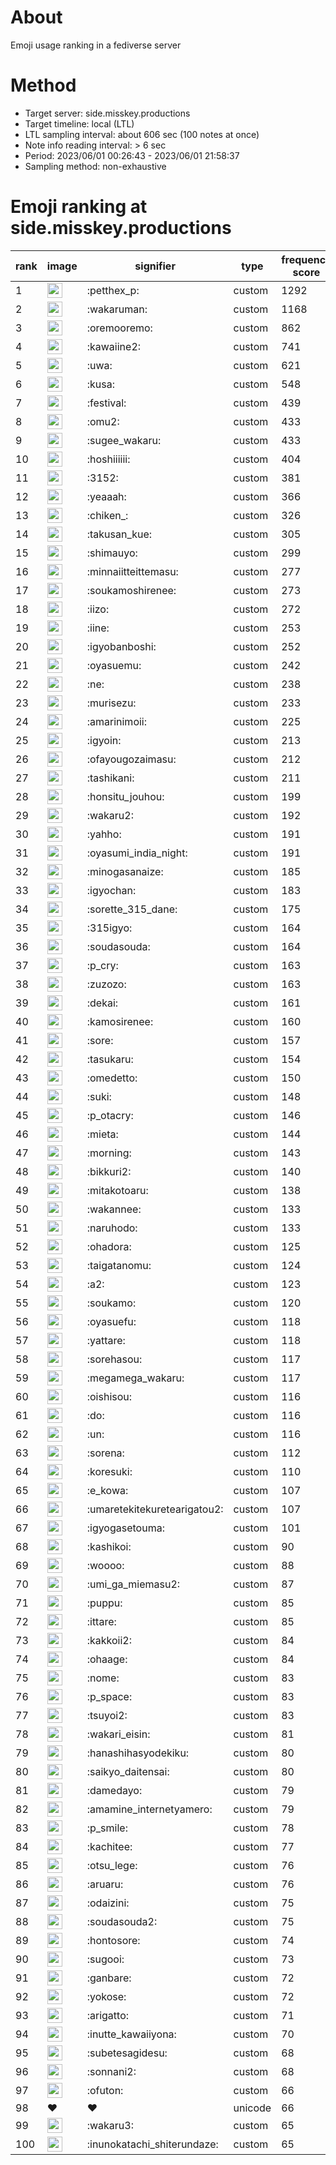 # About
Emoji usage ranking in a fediverse server

# Method
- Target server: side.misskey.productions
- Target timeline: local (LTL)
- LTL sampling interval: about 606 sec (100 notes at once)
- Note info reading interval: > 6 sec
- Period: 2023/06/01 00:26:43 - 2023/06/01 21:58:37 
- Sampling method: non-exhaustive

# Emoji ranking at side.misskey.productions

|rank|image|signifier|type|frequency score|
|----|----|----|----|----|
|1|<img height="24" src="https://side.misskey.productions/emoji/petthex_p.webp">|:petthex_p:|custom|1292|
|2|<img height="24" src="https://side.misskey.productions/emoji/wakaruman.webp">|:wakaruman:|custom|1168|
|3|<img height="24" src="https://side.misskey.productions/emoji/oremooremo.webp">|:oremooremo:|custom|862|
|4|<img height="24" src="https://side.misskey.productions/emoji/kawaiine2.webp">|:kawaiine2:|custom|741|
|5|<img height="24" src="https://side.misskey.productions/emoji/uwa.webp">|:uwa:|custom|621|
|6|<img height="24" src="https://side.misskey.productions/emoji/kusa.webp">|:kusa:|custom|548|
|7|<img height="24" src="https://side.misskey.productions/emoji/festival.webp">|:festival:|custom|439|
|8|<img height="24" src="https://side.misskey.productions/emoji/omu2.webp">|:omu2:|custom|433|
|9|<img height="24" src="https://side.misskey.productions/emoji/sugee_wakaru.webp">|:sugee_wakaru:|custom|433|
|10|<img height="24" src="https://side.misskey.productions/emoji/hoshiiiiii.webp">|:hoshiiiiii:|custom|404|
|11|<img height="24" src="https://side.misskey.productions/emoji/3152.webp">|:3152:|custom|381|
|12|<img height="24" src="https://side.misskey.productions/emoji/yeaaah.webp">|:yeaaah:|custom|366|
|13|<img height="24" src="https://side.misskey.productions/emoji/chiken_.webp">|:chiken_:|custom|326|
|14|<img height="24" src="https://side.misskey.productions/emoji/takusan_kue.webp">|:takusan_kue:|custom|305|
|15|<img height="24" src="https://side.misskey.productions/emoji/shimauyo.webp">|:shimauyo:|custom|299|
|16|<img height="24" src="https://side.misskey.productions/emoji/minnaiitteittemasu.webp">|:minnaiitteittemasu:|custom|277|
|17|<img height="24" src="https://side.misskey.productions/emoji/soukamoshirenee.webp">|:soukamoshirenee:|custom|273|
|18|<img height="24" src="https://side.misskey.productions/emoji/iizo.webp">|:iizo:|custom|272|
|19|<img height="24" src="https://side.misskey.productions/emoji/iine.webp">|:iine:|custom|253|
|20|<img height="24" src="https://side.misskey.productions/emoji/igyobanboshi.webp">|:igyobanboshi:|custom|252|
|21|<img height="24" src="https://side.misskey.productions/emoji/oyasuemu.webp">|:oyasuemu:|custom|242|
|22|<img height="24" src="https://side.misskey.productions/emoji/ne.webp">|:ne:|custom|238|
|23|<img height="24" src="https://side.misskey.productions/emoji/murisezu.webp">|:murisezu:|custom|233|
|24|<img height="24" src="https://side.misskey.productions/emoji/amarinimoii.webp">|:amarinimoii:|custom|225|
|25|<img height="24" src="https://side.misskey.productions/emoji/igyoin.webp">|:igyoin:|custom|213|
|26|<img height="24" src="https://side.misskey.productions/emoji/ofayougozaimasu.webp">|:ofayougozaimasu:|custom|212|
|27|<img height="24" src="https://side.misskey.productions/emoji/tashikani.webp">|:tashikani:|custom|211|
|28|<img height="24" src="https://side.misskey.productions/emoji/honsitu_jouhou.webp">|:honsitu_jouhou:|custom|199|
|29|<img height="24" src="https://side.misskey.productions/emoji/wakaru2.webp">|:wakaru2:|custom|192|
|30|<img height="24" src="https://side.misskey.productions/emoji/yahho.webp">|:yahho:|custom|191|
|31|<img height="24" src="https://side.misskey.productions/emoji/oyasumi_india_night.webp">|:oyasumi_india_night:|custom|191|
|32|<img height="24" src="https://side.misskey.productions/emoji/minogasanaize.webp">|:minogasanaize:|custom|185|
|33|<img height="24" src="https://side.misskey.productions/emoji/igyochan.webp">|:igyochan:|custom|183|
|34|<img height="24" src="https://side.misskey.productions/emoji/sorette_315_dane.webp">|:sorette_315_dane:|custom|175|
|35|<img height="24" src="https://side.misskey.productions/emoji/315igyo.webp">|:315igyo:|custom|164|
|36|<img height="24" src="https://side.misskey.productions/emoji/soudasouda.webp">|:soudasouda:|custom|164|
|37|<img height="24" src="https://side.misskey.productions/emoji/p_cry.webp">|:p_cry:|custom|163|
|38|<img height="24" src="https://side.misskey.productions/emoji/zuzozo.webp">|:zuzozo:|custom|163|
|39|<img height="24" src="https://side.misskey.productions/emoji/dekai.webp">|:dekai:|custom|161|
|40|<img height="24" src="https://side.misskey.productions/emoji/kamosirenee.webp">|:kamosirenee:|custom|160|
|41|<img height="24" src="https://side.misskey.productions/emoji/sore.webp">|:sore:|custom|157|
|42|<img height="24" src="https://side.misskey.productions/emoji/tasukaru.webp">|:tasukaru:|custom|154|
|43|<img height="24" src="https://side.misskey.productions/emoji/omedetto.webp">|:omedetto:|custom|150|
|44|<img height="24" src="https://side.misskey.productions/emoji/suki.webp">|:suki:|custom|148|
|45|<img height="24" src="https://side.misskey.productions/emoji/p_otacry.webp">|:p_otacry:|custom|146|
|46|<img height="24" src="https://side.misskey.productions/emoji/mieta.webp">|:mieta:|custom|144|
|47|<img height="24" src="https://side.misskey.productions/emoji/morning.webp">|:morning:|custom|143|
|48|<img height="24" src="https://side.misskey.productions/emoji/bikkuri2.webp">|:bikkuri2:|custom|140|
|49|<img height="24" src="https://side.misskey.productions/emoji/mitakotoaru.webp">|:mitakotoaru:|custom|138|
|50|<img height="24" src="https://side.misskey.productions/emoji/wakannee.webp">|:wakannee:|custom|133|
|51|<img height="24" src="https://side.misskey.productions/emoji/naruhodo.webp">|:naruhodo:|custom|133|
|52|<img height="24" src="https://side.misskey.productions/emoji/ohadora.webp">|:ohadora:|custom|125|
|53|<img height="24" src="https://side.misskey.productions/emoji/taigatanomu.webp">|:taigatanomu:|custom|124|
|54|<img height="24" src="https://side.misskey.productions/emoji/a2.webp">|:a2:|custom|123|
|55|<img height="24" src="https://side.misskey.productions/emoji/soukamo.webp">|:soukamo:|custom|120|
|56|<img height="24" src="https://side.misskey.productions/emoji/oyasuefu.webp">|:oyasuefu:|custom|118|
|57|<img height="24" src="https://side.misskey.productions/emoji/yattare.webp">|:yattare:|custom|118|
|58|<img height="24" src="https://side.misskey.productions/emoji/sorehasou.webp">|:sorehasou:|custom|117|
|59|<img height="24" src="https://side.misskey.productions/emoji/megamega_wakaru.webp">|:megamega_wakaru:|custom|117|
|60|<img height="24" src="https://side.misskey.productions/emoji/oishisou.webp">|:oishisou:|custom|116|
|61|<img height="24" src="https://side.misskey.productions/emoji/do.webp">|:do:|custom|116|
|62|<img height="24" src="https://side.misskey.productions/emoji/un.webp">|:un:|custom|116|
|63|<img height="24" src="https://side.misskey.productions/emoji/sorena.webp">|:sorena:|custom|112|
|64|<img height="24" src="https://side.misskey.productions/emoji/koresuki.webp">|:koresuki:|custom|110|
|65|<img height="24" src="https://side.misskey.productions/emoji/e_kowa.webp">|:e_kowa:|custom|107|
|66|<img height="24" src="https://side.misskey.productions/emoji/umaretekitekuretearigatou2.webp">|:umaretekitekuretearigatou2:|custom|107|
|67|<img height="24" src="https://side.misskey.productions/emoji/igyogasetouma.webp">|:igyogasetouma:|custom|101|
|68|<img height="24" src="https://side.misskey.productions/emoji/kashikoi.webp">|:kashikoi:|custom|90|
|69|<img height="24" src="https://side.misskey.productions/emoji/woooo.webp">|:woooo:|custom|88|
|70|<img height="24" src="https://side.misskey.productions/emoji/umi_ga_miemasu2.webp">|:umi_ga_miemasu2:|custom|87|
|71|<img height="24" src="https://side.misskey.productions/emoji/puppu.webp">|:puppu:|custom|85|
|72|<img height="24" src="https://side.misskey.productions/emoji/ittare.webp">|:ittare:|custom|85|
|73|<img height="24" src="https://side.misskey.productions/emoji/kakkoii2.webp">|:kakkoii2:|custom|84|
|74|<img height="24" src="https://side.misskey.productions/emoji/ohaage.webp">|:ohaage:|custom|84|
|75|<img height="24" src="https://side.misskey.productions/emoji/nome.webp">|:nome:|custom|83|
|76|<img height="24" src="https://side.misskey.productions/emoji/p_space.webp">|:p_space:|custom|83|
|77|<img height="24" src="https://side.misskey.productions/emoji/tsuyoi2.webp">|:tsuyoi2:|custom|83|
|78|<img height="24" src="https://side.misskey.productions/emoji/wakari_eisin.webp">|:wakari_eisin:|custom|81|
|79|<img height="24" src="https://side.misskey.productions/emoji/hanashihasyodekiku.webp">|:hanashihasyodekiku:|custom|80|
|80|<img height="24" src="https://side.misskey.productions/emoji/saikyo_daitensai.webp">|:saikyo_daitensai:|custom|80|
|81|<img height="24" src="https://side.misskey.productions/emoji/damedayo.webp">|:damedayo:|custom|79|
|82|<img height="24" src="https://side.misskey.productions/emoji/amamine_internetyamero.webp">|:amamine_internetyamero:|custom|79|
|83|<img height="24" src="https://side.misskey.productions/emoji/p_smile.webp">|:p_smile:|custom|78|
|84|<img height="24" src="https://side.misskey.productions/emoji/kachitee.webp">|:kachitee:|custom|77|
|85|<img height="24" src="https://side.misskey.productions/emoji/otsu_lege.webp">|:otsu_lege:|custom|76|
|86|<img height="24" src="https://side.misskey.productions/emoji/aruaru.webp">|:aruaru:|custom|76|
|87|<img height="24" src="https://side.misskey.productions/emoji/odaizini.webp">|:odaizini:|custom|75|
|88|<img height="24" src="https://side.misskey.productions/emoji/soudasouda2.webp">|:soudasouda2:|custom|75|
|89|<img height="24" src="https://side.misskey.productions/emoji/hontosore.webp">|:hontosore:|custom|74|
|90|<img height="24" src="https://side.misskey.productions/emoji/sugooi.webp">|:sugooi:|custom|73|
|91|<img height="24" src="https://side.misskey.productions/emoji/ganbare.webp">|:ganbare:|custom|72|
|92|<img height="24" src="https://side.misskey.productions/emoji/yokose.webp">|:yokose:|custom|72|
|93|<img height="24" src="https://side.misskey.productions/emoji/arigatto.webp">|:arigatto:|custom|71|
|94|<img height="24" src="https://side.misskey.productions/emoji/inutte_kawaiiyona.webp">|:inutte_kawaiiyona:|custom|70|
|95|<img height="24" src="https://side.misskey.productions/emoji/subetesagidesu.webp">|:subetesagidesu:|custom|68|
|96|<img height="24" src="https://side.misskey.productions/emoji/sonnani2.webp">|:sonnani2:|custom|68|
|97|<img height="24" src="https://side.misskey.productions/emoji/ofuton.webp">|:ofuton:|custom|66|
|98|❤|❤|unicode|66|
|99|<img height="24" src="https://side.misskey.productions/emoji/wakaru3.webp">|:wakaru3:|custom|65|
|100|<img height="24" src="https://side.misskey.productions/emoji/inunokatachi_shiterundaze.webp">|:inunokatachi_shiterundaze:|custom|65|
